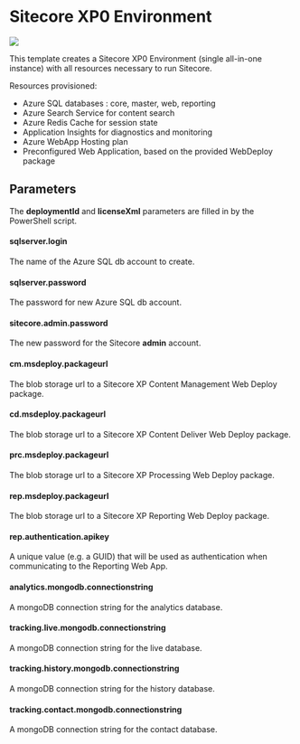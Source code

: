 # Sitecore XP0 Environment

<a href="http://armviz.io/#/?load=https%3A%2F%2Fraw.githubusercontent.com%2FSitecore%2Fsitecore-azure-quickstart-templates%2Fmaster%2FSitecore%208.2.1%2Fxp0%2Fazuredeploy.json%3Ftoken=AVW1UsNp5u63Lh0mx7MveORnAdMtxRygks5YL9ZcwA%3D%3D" target="_blank">
    <img src="http://armviz.io/visualizebutton.png"/>
</a>

This template creates a Sitecore XP0 Environment (single all-in-one instance) with all resources necessary to run Sitecore.

Resources provisioned:
 
  * Azure SQL databases : core, master, web, reporting
  * Azure Search Service for content search
  * Azure Redis Cache for session state
  * Application Insights for diagnostics and monitoring
  * Azure WebApp Hosting plan
  * Preconfigured Web Application, based on the provided WebDeploy package
  
## Parameters
The **deploymentId** and **licenseXml** parameters are filled in by the PowerShell script.

#### sqlserver.login
The name of the Azure SQL db account to create.

#### sqlserver.password
The password for new Azure SQL db account.

#### sitecore.admin.password
The new password for the Sitecore **admin** account.

#### cm.msdeploy.packageurl
The blob storage url to a Sitecore XP Content Management Web Deploy package.

#### cd.msdeploy.packageurl
The blob storage url to a Sitecore XP Content Deliver Web Deploy package.

#### prc.msdeploy.packageurl
The blob storage url to a Sitecore XP Processing Web Deploy package.

#### rep.msdeploy.packageurl
The blob storage url to a Sitecore XP Reporting Web Deploy package.

#### rep.authentication.apikey
A unique value (e.g. a GUID) that will be used as authentication when communicating to the Reporting Web App.

#### analytics.mongodb.connectionstring
A mongoDB connection string for the analytics database.

#### tracking.live.mongodb.connectionstring
A mongoDB connection string for the live database.

#### tracking.history.mongodb.connectionstring
A mongoDB connection string for the history database.

#### tracking.contact.mongodb.connectionstring
A mongoDB connection string for the contact database.

